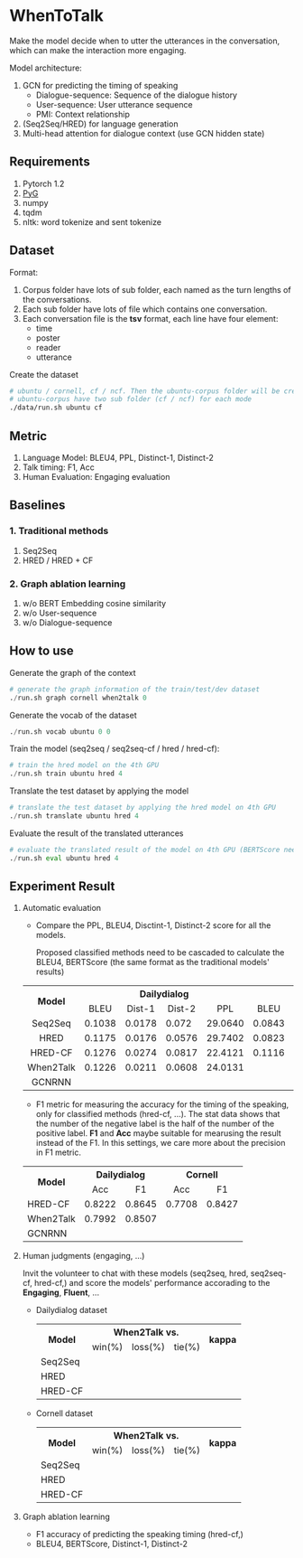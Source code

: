 # WhenToTalk
Make the model decide when to utter the utterances in the conversation, which can make the interaction more engaging.

Model architecture:
1. GCN for predicting the timing of speaking
    * Dialogue-sequence: Sequence of the dialogue history
    * User-sequence: User utterance sequence
    * PMI: Context relationship
2. (Seq2Seq/HRED) for language generation
3. Multi-head attention for dialogue context (use GCN hidden state)

## Requirements
1. Pytorch 1.2
2. [PyG](https://github.com/rusty1s/pytorch_geometric)
3. numpy
4. tqdm
5. nltk: word tokenize and sent tokenize

## Dataset
Format:
1. Corpus folder have lots of sub folder, each named as the turn lengths of the conversations.
2. Each sub folder have lots of file which contains one conversation.
3. Each conversation file is the **tsv** format, each line have four element:
    * time
    * poster
    * reader
    * utterance

Create the dataset

```bash
# ubuntu / cornell, cf / ncf. Then the ubuntu-corpus folder will be created
# ubuntu-corpus have two sub folder (cf / ncf) for each mode
./data/run.sh ubuntu cf
```

## Metric
1. Language Model: BLEU4, PPL, Distinct-1, Distinct-2
2. Talk timing: F1, Acc
3. Human Evaluation: Engaging evaluation

## Baselines
### 1. Traditional methods

1. Seq2Seq
2. HRED / HRED + CF

### 2. Graph ablation learning
1. w/o BERT Embedding cosine similarity
2. w/o User-sequence
3. w/o Dialogue-sequence

## How to use

Generate the graph of the context

```python
# generate the graph information of the train/test/dev dataset
./run.sh graph cornell when2talk 0
```

Generate the vocab of the dataset

```python
./run.sh vocab ubuntu 0 0
```

Train the model (seq2seq / seq2seq-cf / hred / hred-cf):

```python
# train the hred model on the 4th GPU
./run.sh train ubuntu hred 4
```

Translate the test dataset by applying the model

```python
# translate the test dataset by applying the hred model on 4th GPU
./run.sh translate ubuntu hred 4
```

Evaluate the result of the translated utterances

```python
# evaluate the translated result of the model on 4th GPU (BERTScore need it)
./run.sh eval ubuntu hred 4
```

## Experiment Result

1. Automatic evaluation

    * Compare the PPL, BLEU4, Disctint-1, Distinct-2 score for all the models.
    
        Proposed classified methods need to be cascaded to calculate the BLEU4, BERTScore (the same format as the traditional models' results)
    
    <table align="center">
      <tr>
        <th align="center" rowspan="2">Model</th>
        <th align="center" colspan="4">Dailydialog</th>
        <th align="center" colspan="4">Cornell</th>
      </tr>
      <tr>
        <td align="center">BLEU</td>
        <td align="center">Dist-1</td>
        <td align="center">Dist-2</td>
        <td align="center">PPL</td>
        <td align="center">BLEU</td>
        <td align="center">Dist-1</td>
        <td align="center">Dist-2</td>
        <td align="center">PPL</td>
      </tr>
      <tr>
        <td align="center">Seq2Seq</td>
        <td>0.1038</td>
        <td>0.0178</td>
        <td>0.072</td>
        <td>29.0640</td>
        <td>0.0843</td>
        <td>0.0052</td>
        <td>0.0164</td>
        <td>45.1504</td>
      </tr>
      <tr>
        <td align="center">HRED</td>
        <td>0.1175</td>
        <td>0.0176</td>
        <td>0.0576</td>
        <td>29.7402</td>
        <td>0.0823</td>
        <td>0.0227</td>
        <td>0.0524</td>
        <td>39.9009</td>
      </tr>
      <tr>
        <td align="center">HRED-CF</td>
        <td>0.1276</td>
        <td>0.0274</td>
        <td>0.0817</td>
        <td>22.4121</td>
        <td>0.1116</td>
        <td>0.0094</td>
        <td>0.0228</td>
        <td>38.2598</td>
      </tr>
      <tr>
        <td align="center">When2Talk</td>
        <td>0.1226</td>
        <td>0.0211</td>
        <td>0.0608</td>
        <td>24.0131</td>
        <td></td>
        <td></td>
        <td></td>
        <td></td>
      </tr>
      <tr>
        <td align="center">GCNRNN</td>
        <td></td>
        <td></td>
        <td></td>
        <td></td>
        <td></td>
        <td></td>
        <td></td>
        <td></td>
      </tr>
    </table>

    * F1 metric for measuring the accuracy for the timing of the speaking, only for classified methods (hred-cf, ...). The stat data shows that the number of the negative label is the half of the number of the positive label. **F1** and **Acc** maybe suitable for mearusing the result instead of the F1. In this settings, we care more about the precision in F1 metric.

    <table align="center">
      <tr>
        <th align="center" rowspan="2">Model</th>
        <th align="center" colspan="2">Dailydialog</th>
        <th align="center" colspan="2">Cornell</th>
      </tr>
      <tr>
        <td align="center">Acc</td>
        <td align="center">F1</td>
        <td align="center">Acc</td>
        <td align="center">F1</td>
      </tr>
      <tr>
        <td>HRED-CF</td>
        <td>0.8222</td>
        <td>0.8645</td>
        <td>0.7708</td>
        <td>0.8427</td>
      </tr>
      <tr>
        <td>When2Talk</td>
        <td>0.7992</td>
        <td>0.8507</td>
        <td></td>
        <td></td>
      </tr>
      <tr>
        <td>GCNRNN</td>
        <td></td>
        <td></td>
        <td></td>
        <td></td>
      </tr>
    </table>


2. Human judgments (engaging, ...)
    
    Invit the volunteer to chat with these models (seq2seq, hred, seq2seq-cf, hred-cf,) and score the models' performance accorading to the **Engaging**, **Fluent**, ...
    
    * Dailydialog dataset
        <table>
          <tr>
            <th align="center" rowspan="2">Model</th>
            <th align="center" colspan="3">When2Talk vs.</th>
            <th rowspan="2">kappa</th>
          </tr>
          <tr>
            <td>win(%)</td>
            <td>loss(%)</td>
            <td>tie(%)</td>
          </tr>
          <tr>
            <td>Seq2Seq</td>
            <td></td>
            <td></td>
            <td></td>
            <td></td>
          </tr>
          <tr>
            <td>HRED</td>
            <td></td>
            <td></td>
            <td></td>
            <td></td>
          </tr>
          <tr>
            <td>HRED-CF</td>
            <td></td>
            <td></td>
            <td></td>
            <td></td>
          </tr>
        </table>
        
    * Cornell dataset
        <table>
          <tr>
            <th align="center" rowspan="2">Model</th>
            <th align="center" colspan="3">When2Talk vs.</th>
            <th rowspan="2">kappa</th>
          </tr>
          <tr>
            <td>win(%)</td>
            <td>loss(%)</td>
            <td>tie(%)</td>
          </tr>
          <tr>
            <td>Seq2Seq</td>
            <td></td>
            <td></td>
            <td></td>
            <td></td>
          </tr>
          <tr>
            <td>HRED</td>
            <td></td>
            <td></td>
            <td></td>
            <td></td>
          </tr>
          <tr>
            <td>HRED-CF</td>
            <td></td>
            <td></td>
            <td></td>
            <td></td>
          </tr>
        </table>

3. Graph ablation learning
    * F1 accuracy of predicting the speaking timing (hred-cf,)
    * BLEU4, BERTScore, Distinct-1, Distinct-2

